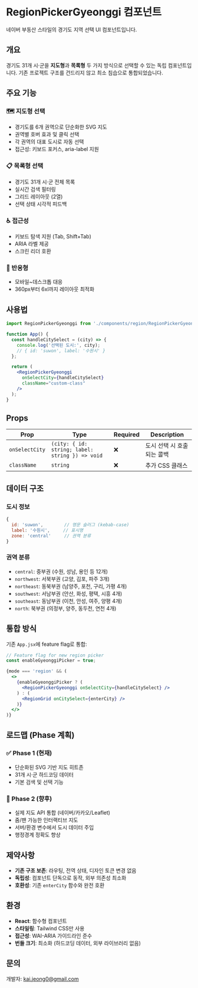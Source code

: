 # RegionPickerGyeonggi 컴포넌트

네이버 부동산 스타일의 경기도 지역 선택 UI 컴포넌트입니다.

## 개요

경기도 31개 시·군을 **지도형**과 **목록형** 두 가지 방식으로 선택할 수 있는 독립 컴포넌트입니다.
기존 프로젝트 구조를 건드리지 않고 최소 침습으로 통합되었습니다.

## 주요 기능

### 🗺️ 지도형 선택
- 경기도를 6개 권역으로 단순화한 SVG 지도
- 권역별 호버 효과 및 클릭 선택
- 각 권역의 대표 도시로 자동 선택
- 접근성: 키보드 포커스, aria-label 지원

### 📋 목록형 선택  
- 경기도 31개 시·군 전체 목록
- 실시간 검색 필터링
- 그리드 레이아웃 (2열)
- 선택 상태 시각적 피드백

### ♿ 접근성
- 키보드 탐색 지원 (Tab, Shift+Tab)
- ARIA 라벨 제공
- 스크린 리더 호환

### 📱 반응형
- 모바일~데스크톱 대응
- 360px부터 6xl까지 레이아웃 최적화

## 사용법

```jsx
import RegionPickerGyeonggi from './components/region/RegionPickerGyeonggi';

function App() {
  const handleCitySelect = (city) => {
    console.log('선택된 도시:', city);
    // { id: 'suwon', label: '수원시' }
  };

  return (
    <RegionPickerGyeonggi 
      onSelectCity={handleCitySelect}
      className="custom-class"
    />
  );
}
```

## Props

| Prop | Type | Required | Description |
|------|------|----------|-------------|
| `onSelectCity` | `(city: { id: string; label: string }) => void` | ❌ | 도시 선택 시 호출되는 콜백 |
| `className` | `string` | ❌ | 추가 CSS 클래스 |

## 데이터 구조

### 도시 정보
```javascript
{
  id: 'suwon',        // 영문 슬러그 (kebab-case)
  label: '수원시',     // 표시명
  zone: 'central'     // 권역 분류
}
```

### 권역 분류
- `central`: 중부권 (수원, 성남, 용인 등 12개)
- `northwest`: 서북부권 (고양, 김포, 파주 3개)
- `northeast`: 동북부권 (남양주, 포천, 구리, 가평 4개)
- `southwest`: 서남부권 (안산, 화성, 평택, 시흥 4개)
- `southeast`: 동남부권 (이천, 안성, 여주, 양평 4개)
- `north`: 북부권 (의정부, 양주, 동두천, 연천 4개)

## 통합 방식

기존 `App.jsx`에 feature flag로 통합:

```jsx
// Feature flag for new region picker
const enableGyeonggiPicker = true;

{mode === 'region' && (
  <>
    {enableGyeonggiPicker ? (
      <RegionPickerGyeonggi onSelectCity={handleCitySelect} />
    ) : (
      <RegionGrid onCitySelect={enterCity} />
    )}
  </>
)}
```

## 로드맵 (Phase 계획)

### ✅ Phase 1 (현재)
- 단순화된 SVG 기반 지도 히트존
- 31개 시·군 하드코딩 데이터
- 기본 검색 및 선택 기능

### 🔄 Phase 2 (향후)
- 실제 지도 API 통합 (네이버/카카오/Leaflet)
- 줌/팬 가능한 인터랙티브 지도
- 서버/환경 변수에서 도시 데이터 주입
- 행정경계 정확도 향상

## 제약사항

- **기존 구조 보존**: 라우팅, 전역 상태, 디자인 토큰 변경 없음
- **독립성**: 컴포넌트 단독으로 동작, 외부 의존성 최소화
- **호환성**: 기존 `enterCity` 함수와 완전 호환

## 환경

- **React**: 함수형 컴포넌트
- **스타일링**: Tailwind CSS만 사용
- **접근성**: WAI-ARIA 가이드라인 준수
- **번들 크기**: 최소화 (하드코딩 데이터, 외부 라이브러리 없음)

## 문의

개발자: kai.jeong0@gmail.com
